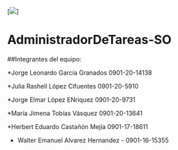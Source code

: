 [![](https://i.imgur.com/XoXuHY5.png)]
# AdministradorDeTareas-SO

##Integrantes del equipo:

*Jorge Leonardo García Granados 0901-20-14138

*Julia Rashell López Cifuentes 0901-20-5910

*Jorge  Elmar López ENriquez 0901-20-9731

*María Jimena Tobías Vásquez 0901-20-13641

*Herbert Eduardo Castañón Mejía 0901-17-18611

* Walter Emanuel Alvarez Hernandez - 0901-16-15355
